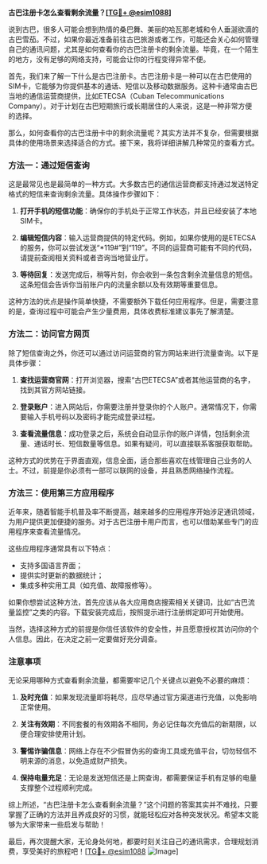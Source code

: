 **古巴注册卡怎么查看剩余流量？[[TG💪+ @esim1088](https://t.me/s/esim1088)]**

说到古巴，很多人可能会想到热情的桑巴舞、美丽的哈瓦那老城和令人垂涎欲滴的古巴雪茄。不过，如果你最近准备前往古巴旅游或者工作，可能还会关心如何管理自己的通讯问题，尤其是如何查看你的古巴注册卡的剩余流量。毕竟，在一个陌生的地方，没有足够的网络支持，可能会让你的行程变得异常不便。

首先，我们来了解一下什么是古巴注册卡。古巴注册卡是一种可以在古巴使用的SIM卡，它能够为你提供基本的通话、短信以及移动数据服务。这种卡通常由古巴当地的通信运营商提供，比如ETECSA（Cuban Telecommunications Company）。对于计划在古巴短期旅行或长期居住的人来说，这是一种非常方便的选择。

那么，如何查看你的古巴注册卡中的剩余流量呢？其实方法并不复杂，但需要根据具体的使用场景来选择适合的方式。接下来，我将详细讲解几种常见的查看方式。

### 方法一：通过短信查询

这是最常见也是最简单的一种方式。大多数古巴的通信运营商都支持通过发送特定格式的短信来查询剩余流量。具体操作步骤如下：

1. **打开手机的短信功能**：确保你的手机处于正常工作状态，并且已经安装了本地SIM卡。
   
2. **编辑短信内容**：输入运营商提供的特定代码。例如，如果你使用的是ETECSA的服务，你可以尝试发送“*119#”到“119”。不同的运营商可能有不同的代码，请提前查阅相关资料或者咨询当地营业厅。

3. **等待回复**：发送完成后，稍等片刻，你会收到一条包含剩余流量信息的短信。这条短信会告诉你当前账户内的流量余额以及有效期等重要信息。

这种方法的优点是操作简单快捷，不需要额外下载任何应用程序。但是，需要注意的是，查询过程中可能会产生少量费用，具体收费标准建议事先了解清楚。

### 方法二：访问官方网页

除了短信查询之外，你还可以通过访问运营商的官方网站来进行流量查询。以下是具体步骤：

1. **查找运营商官网**：打开浏览器，搜索“古巴ETECSA”或者其他运营商的名字，找到其官方网站链接。

2. **登录账户**：进入网站后，你需要注册并登录你的个人账户。通常情况下，你需要输入手机号码以及密码才能完成登录过程。

3. **查看流量信息**：成功登录之后，系统会自动显示你的账户详情，包括剩余流量、通话时长、短信数量等信息。如果有疑问，可以直接联系客服获取帮助。

这种方式的优势在于界面直观，信息全面，适合那些喜欢在线管理自己业务的人士。不过，前提是你必须有一部可以联网的设备，并且熟悉网络操作流程。

### 方法三：使用第三方应用程序

近年来，随着智能手机普及率不断提高，越来越多的应用程序开始涉足通讯领域，为用户提供更加便捷的服务。对于古巴注册卡用户而言，也可以借助某些专门的应用程序来查看流量情况。

这些应用程序通常具有以下特点：
- 支持多国语言界面；
- 提供实时更新的数据统计；
- 集成多种实用工具（如充值、故障报修等）。

如果你想尝试这种方法，首先应该从各大应用商店搜索相关关键词，比如“古巴流量监控”之类的内容。下载安装完成后，按照提示进行注册绑定即可开始使用。

当然，选择这种方式的前提是你信任该软件的安全性，并且愿意授权其访问你的个人信息。因此，在决定之前一定要做好充分调查。

### 注意事项

无论采用哪种方式查看剩余流量，都需要牢记几个关键点以避免不必要的麻烦：

1. **及时充值**：如果发现流量即将耗尽，应尽早通过官方渠道进行充值，以免影响正常使用。

2. **关注有效期**：不同套餐的有效期各不相同，务必记住每次充值后的新期限，以便合理安排使用计划。

3. **警惕诈骗信息**：网络上存在不少假冒伪劣的查询工具或充值平台，切勿轻信不明来源的消息，以免造成财产损失。

4. **保持电量充足**：无论是发送短信还是上网查询，都需要保证手机有足够的电量支撑整个过程顺利完成。

综上所述，“古巴注册卡怎么查看剩余流量？”这个问题的答案其实并不难找，只要掌握了正确的方法并且养成良好的习惯，就能轻松应对各种突发状况。希望本文能够为大家带来一些启发与帮助！

最后，再次提醒大家，无论身处何地，都要时刻关注自己的通讯需求，合理规划消费，享受美好的旅程吧！[[TG💪+ @esim1088](https://t.me/s/esim1088) ![Image](https://i.postimg.cc/4NQfJmqS/Snipaste-2025-05-13-00-14-12.png)]